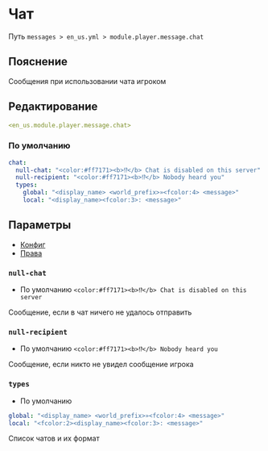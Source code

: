 # Чат
Путь `messages > en_us.yml > module.player.message.chat`

## Пояснение
Сообщения при использовании чата игроком

## Редактирование
```yaml
<en_us.module.player.message.chat>
```

### По умолчанию
```yaml
chat:
  null-chat: "<color:#ff7171><b>⁉</b> Chat is disabled on this server"
  null-recipient: "<color:#ff7171><b>⁉</b> Nobody heard you"
  types:
    global: "<display_name> <world_prefix>»<fcolor:4> <message>"
    local: "<display_name><fcolor:3>: <message>"
```

## Параметры

- [Конфиг](/ru/config/module/player/message/chat/)
- [Права](/ru/permissions/module/player/message/chat/)

### `null-chat`
- По умолчанию `<color:#ff7171><b>⁉</b> Chat is disabled on this server`

Сообщение, если в чат ничего не удалось отправить

### `null-recipient`
- По умолчанию `<color:#ff7171><b>⁉</b> Nobody heard you`

Сообщение, если никто не увидел сообщение игрока

### `types`
- По умолчанию
```yaml
global: "<display_name> <world_prefix>»<fcolor:4> <message>"
local: "<fcolor:2><display_name><fcolor:3>: <message>"
```

Список чатов и их формат